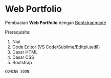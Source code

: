 # Web Portfolio
<p>Pembuatan <strong>Web Portfolio</strong> dengan <a href="https://bootstrapmade.com/bootstrap-portfolio-templates/" target="_blank">Bootstrapmade</a></p>
    <p>
        Prerequisite:
        <ol>
            <li>Niat</li>
            <li>Code Editor (VS Code/Sublime/Editplus/dll)</li>
            <li>Dasar HTML</li>
            <li>Dasar CSS</li>
            <li>Bootstrap</li>
        </ol>
    </p>

    COMING SOON

